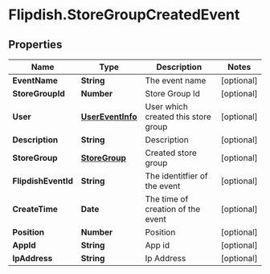 # Flipdish.StoreGroupCreatedEvent

## Properties
Name | Type | Description | Notes
------------ | ------------- | ------------- | -------------
**EventName** | **String** | The event name | [optional] 
**StoreGroupId** | **Number** | Store Group Id | [optional] 
**User** | [**UserEventInfo**](UserEventInfo.md) | User which created this store group | [optional] 
**Description** | **String** | Description | [optional] 
**StoreGroup** | [**StoreGroup**](StoreGroup.md) | Created store group | [optional] 
**FlipdishEventId** | **String** | The identitfier of the event | [optional] 
**CreateTime** | **Date** | The time of creation of the event | [optional] 
**Position** | **Number** | Position | [optional] 
**AppId** | **String** | App id | [optional] 
**IpAddress** | **String** | Ip Address | [optional] 



